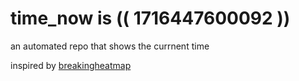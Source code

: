 # time_now is (( 1716447600092 ))

an automated repo that shows the currnent time

inspired by [breakingheatmap](https://github.com/breakingheatmap/breakingheatmap)